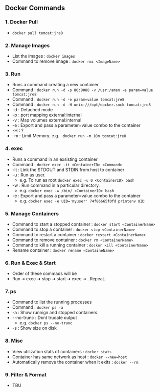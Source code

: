 ## Docker Commands

### 1. Docker Pull
* `docker pull tomcat:jre8`

### 2. Manage Images
* List the images : `docker images`
* Command to remove image : `docker rmi <ImageName>`

### 3. Run
* Runs a command creating a new container
* Command : `docker run -d -p 80:8080 -v /usr:/aman -e param=value tomcat:jre8`
* Command : `docker run -d -e param=value tomcat:jre8`
* Command : `docker run -d -H unix:///opt/docker.sock tomcat:jre8`
* -d : Detached mode
* -p : port mapping external:internal
* -v : Map volumes external:internal
* -e : Export and pass a parameter=value combo to the container
* -H : ?
* -m : Limit Memory. e.g. ` docker run -m 10m tomcat:jre8`  

### 4. exec
* Runs a command in an exsisting container
* Command : `docker exec -it <ContainerID> <Command>`
* -it : Link the STDOUT and STDIN from host to container
* -u : Run as user. 
    * e.g. To run as root `docker exec -u 0 <ContainerID> bash`
* -w : Run command in a particular directory. 
    * e.g. `docker exec -w /bin/ <ContainerID> bash`
* -e : Export and pass a parameter=value combo to the container
    * e.g. `docker exec -e UID='myuser' 74f86665f0fd printenv UID`

### 5. Manage Containers
* Command to start a stopped container : `docker start <ContainerName>`
* Command to stop a container : `docker stop <ContainerName>`
* Command to restart a container : `docker restart <ContainerName>`
* Command to remove container : `docker rm <ContainerName>`
* Command to kill a running container : `docker kill <ContainerName>`
* Rename container : `docker rename <ContaineName>`

### 6. Run & Exec & Start
* Order of these commads will be
* Run ➔ exec ➔ stop ➔ start ➔ exec ➔ ..Repeat..

### 7. ps
* Command to list the running processes
* Command : `docker ps -a`
* -a : Show runnign and stopped containers
* --no-trunc : Dont trucate output 
    * e.g. `docker ps --no-trunc`
* -s : Show size on disk

### 8. Misc
* View utilization stats of containers : `docker stats` 
* Container has same network as host : `docker --new=host`
* Automatically remove the container when it exits : `docker --rm`

### 9. Filter & Format 
* TBU
